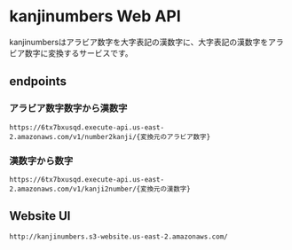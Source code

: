 # kanjinumbers Web API
kanjinumbersはアラビア数字を大字表記の漢数字に、大字表記の漢数字をアラビア数字に変換するサービスです。


## endpoints
### アラビア数字数字から漢数字
```
https://6tx7bxusqd.execute-api.us-east-2.amazonaws.com/v1/number2kanji/{変換元のアラビア数字}
```
### 漢数字から数字
```
https://6tx7bxusqd.execute-api.us-east-2.amazonaws.com/v1/kanji2number/{変換元の漢数字}
```


## Website UI
```
http://kanjinumbers.s3-website.us-east-2.amazonaws.com/
```
